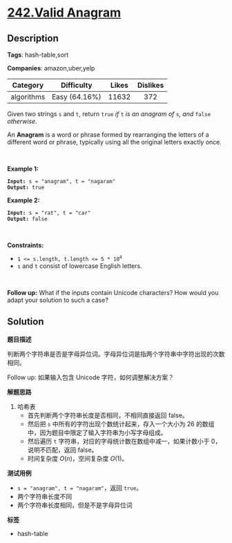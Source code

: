 # [242.Valid Anagram](https://leetcode.com/problems/valid-anagram/description/)

## Description

**Tags**: hash-table,sort

**Companies**: amazon,uber,yelp

|  Category  |  Difficulty   | Likes | Dislikes |
| :--------: | :-----------: | :---: | :------: |
| algorithms | Easy (64.16%) | 11632 |   372    |

<p>Given two strings <code>s</code> and <code>t</code>, return <code>true</code> <em>if</em> <code>t</code> <em>is an anagram of</em> <code>s</code><em>, and</em> <code>false</code> <em>otherwise</em>.</p>
<p>An <strong>Anagram</strong> is a word or phrase formed by rearranging the letters of a different word or phrase, typically using all the original letters exactly once.</p>
<p>&nbsp;</p>
<p><strong class="example">Example 1:</strong></p>
<pre><code><strong>Input:</strong> s = "anagram", t = "nagaram"
<strong>Output:</strong> true</code></pre><p><strong class="example">Example 2:</strong></p>
<pre><code><strong>Input:</strong> s = "rat", t = "car"
<strong>Output:</strong> false</code></pre>
<p>&nbsp;</p>
<p><strong>Constraints:</strong></p>
<ul>
  <li><code>1 &lt;= s.length, t.length &lt;= 5 * 10<sup>4</sup></code></li>
  <li><code>s</code> and <code>t</code> consist of lowercase English letters.</li>
</ul>
<p>&nbsp;</p>
<p><strong>Follow up:</strong> What if the inputs contain Unicode characters? How would you adapt your solution to such a case?</p>

## Solution

**题目描述**

判断两个字符串是否是字母异位词。字母异位词是指两个字符串中字符出现的次数相同。

Follow up: 如果输入包含 Unicode 字符，如何调整解决方案？

**解题思路**

1. 哈希表
   - 首先判断两个字符串长度是否相同，不相同直接返回 false。
   - 然后把 `s` 中所有的字符出现个数统计起来，存入一个大小为 26 的数组中，因为题目中限定了输入字符串为小写字母组成。
   - 然后遍历 `t` 字符串，对应的字母统计数在数组中减一，如果计数小于 0，说明不匹配，返回 false。
   - 时间复杂度 $O(n)$，空间复杂度 $O(1)$。

**测试用例**

- `s = "anagram", t = "nagaram"`，返回 `true`。
- 两个字符串长度不同
- 两个字符串长度相同，但是不是字母异位词

**标签**

- hash-table
